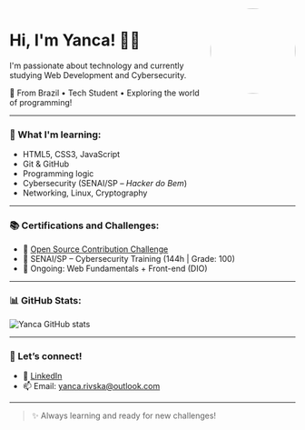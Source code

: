 <img align="right" height="150" style="border-radius:50%;" src="https://avatars.githubusercontent.com/YancaRivska" />

# Hi, I'm Yanca! 👩‍💻

I'm passionate about technology and currently studying Web Development and Cybersecurity.

📍 From Brazil • Tech Student • Exploring the world of programming!

---

### 🚀 What I'm learning:
- HTML5, CSS3, JavaScript
- Git & GitHub
- Programming logic
- Cybersecurity (SENAI/SP – *Hacker do Bem*)
- Networking, Linux, Cryptography

---

### 📚 Certifications and Challenges:
- 🔗 [Open Source Contribution Challenge](https://github.com/YancaRivska/dio-lab-open-source)
- 📜 SENAI/SP – Cybersecurity Training (144h | Grade: 100)
- 📘 Ongoing: Web Fundamentals + Front-end (DIO)

---

### 📊 GitHub Stats:
![Yanca GitHub stats](https://github-readme-stats.vercel.app/api?username=YancaRivska&show_icons=true&theme=radical)

---

### 💬 Let’s connect!
- 💼 [LinkedIn](https://www.linkedin.com/in/yanca-ribeiro-872969367)
- 📫 Email: yanca.rivska@outlook.com

---

> ✨ Always learning and ready for new challenges!

